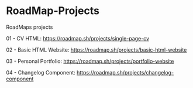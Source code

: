 # RoadMap-Projects
RoadMaps projects 

01 - CV HTML: https://roadmap.sh/projects/single-page-cv

02 - Basic HTML Website: https://roadmap.sh/projects/basic-html-website

03 - Personal Portfolio: https://roadmap.sh/projects/portfolio-website

04 - Changelog Component: https://roadmap.sh/projects/changelog-component
